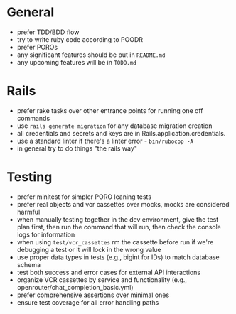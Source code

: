 # General
* prefer TDD/BDD flow
* try to write ruby code according to POODR
* prefer POROs
* any significant features should be put in `README.md`
* any upcoming features will be in `TODO.md`

# Rails
* prefer rake tasks over other entrance points for running one off commands
* use `rails generate migration` for any database migration creation
* all credentials and secrets and keys are in Rails.application.credentials.
* use a standard linter if there's a linter error - `bin/rubocop -A`
* in general try to do things "the rails way"

# Testing
* prefer minitest for simpler PORO leaning tests
* prefer real objects and vcr cassettes over mocks, mocks are considered harmful
* when manually testing together in the dev environment, give the test plan first, then run the command that will run, then check the console logs for information
* when using `test/vcr_cassettes` rm the cassette before run if we're debugging a test or it will lock in the wrong value
* use proper data types in tests (e.g., bigint for IDs) to match database schema
* test both success and error cases for external API interactions
* organize VCR cassettes by service and functionality (e.g., openrouter/chat_completion_basic.yml)
* prefer comprehensive assertions over minimal ones
* ensure test coverage for all error handling paths